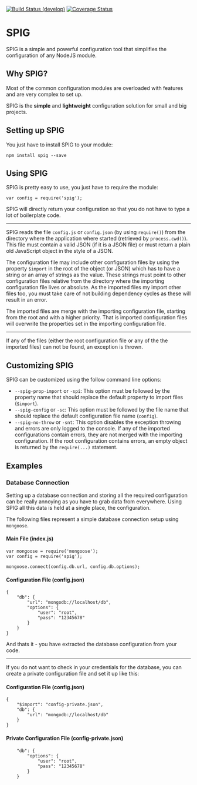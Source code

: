 [![Build Status (develop)](https://travis-ci.org/fdamken/node-spig.svg?branch=develop)](https://travis-ci.org/fdamken/node-spig)
[![Coverage Status](https://coveralls.io/repos/github/fdamken/node-spig/badge.svg?branch=develop)](https://coveralls.io/github/fdamken/node-spig?branch=develop)





# SPIG

SPIG is a simple and powerful configuration tool that simplifies the configuration of any NodeJS module.




## Why SPIG?

Most of the common configuration modules are overloaded with features and are very complex to set up.

SPIG is the **simple** and **lightweight** configuration solution for small and big projects.




## Setting up SPIG

You just have to install SPIG to your module:

```
npm install spig --save
```




## Using SPIG

SPIG is pretty easy to use, you just have to require the module:

```
var config = require('spig');
```

SPIG will directly return your configuration so that you do not have to type a lot of boilerplate code.

---

SPIG reads the file `config.js` or `config.json` (by using `require()`) from the directory where the application where started (retrieved by `process.cwd()`). This file must contain a valid JSON (if it is a JSON file) or must return a plain old JavaScript object in the style of a JSON.

The configuration file may include other configuration files by using the property `$import` in the root of the object (or JSON) which has to have a string or an array of strings as the value. These strings must point to other configuration files relative from the directory where the importing configuration file lives or absolute. As the imported files my import other files too, you must take care of not building dependency cycles as these will result in an error.

The imported files are merge with the importing configuration file, starting from the root and with a higher priority. That is imported configuration files will overwrite the properties set in the importing configuration file.

---

If any of the files (either the root configuration file or any of the the imported files) can not be found, an exception is thrown.




## Customizing SPIG

SPIG can be customized using the follow command line options:

* `--spig-prop-import` or `-spi`: This option must be followed by the property name that should replace the default property to import files (`$import`).
* `--spig-config` or `-sc`: This option must be followed by the file name that should replace the default configuration file name (`config`).
* `--spig-no-throw` or `-snt`: This option disables the exception throwing and errors are only logged to the console. If any of the imported configurations contain errors, they are not merged with the importing configuration. If the root configuration contains errors, an empty object is returned by the `require(...)` statement.




## Examples



### Database Connection

Setting up a database connection and storing all the required configuration can be really annoying as you have to grab data from everywhere. Using SPIG all this data is held at a single place, the configuration.

The following files represent a simple database connection setup using `mongoose`.


#### Main File (index.js)

```
var mongoose = require('mongoose');
var config = require('spig');

mongoose.connect(config.db.url, config.db.options);
```


#### Configuration File (config.json)

```
{
    "db": {
        "url": "mongodb://localhost/db",
        "options": {
            "user": "root",
            "pass": "12345678"
        }
    }
}
```

And thats it - you have extracted the database configuration from your code.

---

If you do not want to check in your credentials for the database, you can create a private configuration file and set it up like this:


#### Configuration File (config.json)

```
{
    "$import": "config-private.json",
    "db": {
        "url": "mongodb://localhost/db"
    }
}
```


#### Private Configuration File (config-private.json)

```
    "db": {
        "options": {
            "user": "root",
            "pass": "12345678"
        }
    }
```
